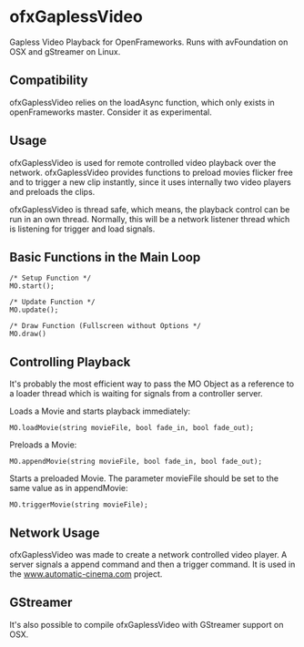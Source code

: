 # ofxGaplessVideo
Gapless Video Playback for OpenFrameworks. Runs with avFoundation on OSX and gStreamer on Linux. 

Compatibility
-------------

ofxGaplessVideo relies on the loadAsync function, which only exists in openFrameworks master. Consider it as experimental.

Usage
-----

ofxGaplessVideo is used for remote controlled video playback over the network. ofxGaplessVideo provides functions to preload movies flicker free and to trigger a new clip instantly, since it uses internally two video players and preloads the clips.

ofxGaplessVideo is thread safe, which means, the playback control can be run in an own thread. Normally, this will be a network listener thread which is listening for trigger and load signals.

Basic Functions in the Main Loop
--------------------------------

    /* Setup Function */
    MO.start();
    
    /* Update Function */
    MO.update();
    
    /* Draw Function (Fullscreen without Options */
    MO.draw()

Controlling Playback
--------------------

It's probably the most efficient way to pass the MO Object as a reference to a loader thread which is waiting for signals from a controller server.

Loads a Movie and starts playback immediately:

    MO.loadMovie(string movieFile, bool fade_in, bool fade_out);

Preloads a Movie:

    MO.appendMovie(string movieFile, bool fade_in, bool fade_out);

Starts a preloaded Movie. The parameter movieFile should be set to the same value as in appendMovie:

    MO.triggerMovie(string movieFile);

Network Usage
-------------

ofxGaplessVideo was made to create a network controlled video player. A server signals a append command and then a trigger command. It is used in the www.automatic-cinema.com project.

GStreamer
---------

It's also possible to compile ofxGaplessVideo with GStreamer support on OSX.




